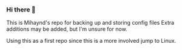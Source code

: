 ### Hi there 👋

This is Mihaynd's repo for backing up and storing config files
Extra additions may be added, but I'm unsure for now.

Using this as a first repo since this is a more involved jump to Linux.

<!--
**Mihaynd/mihaynd** is a ✨ _special_ ✨ repository because its `README.md` (this file) appears on your GitHub profile.

Here are some ideas to get you started:

- 🔭 I’m currently working on ...
- 🌱 I’m currently learning ...
- 👯 I’m looking to collaborate on ...
- 🤔 I’m looking for help with ...
- 💬 Ask me about ...
- 📫 How to reach me: ...
- 😄 Pronouns: ...
- ⚡ Fun fact: ...
-->
